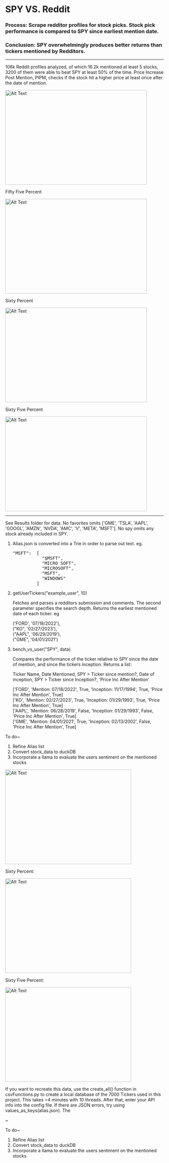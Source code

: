 <h1>SPY VS. Reddit</h1>

<h3>Process: Scrape redditor profiles for stock picks. Stock pick performance is compared to SPY since earliest mention date.</h3>

<h3>Conclusion: SPY overwhelmingly produces better returns than tickers mentioned by Redditors.</h3>

***

106k Reddit profiles analyzed, of which 16.2k mentioned at least 5 stocks, 3200 of them were able to beat SPY at least 50% of the time. Price Increase Post Mention, PIPM, checks if the stock hit a higher price at least once after the date of mention. 

<img src="https://github.com/user-attachments/assets/dc7f7a9f-9c76-4f26-acdb-341ffc763082" alt="Alt Text" width="450" height="300">

Fifty Five Percent

<img src="https://github.com/user-attachments/assets/08a85855-7a3f-4d62-912d-aaaa9650378a" alt="Alt Text" width="450" height="300">

Sixty Percent

<img src="https://github.com/user-attachments/assets/902cbac1-41a6-4e5e-9425-03672760aaba" alt="Alt Text" width="450" height="300">

Sixty Five Percent

<img src="https://github.com/user-attachments/assets/87d5b8b0-636c-43b6-afe6-274d154c030d" alt="Alt Text" width="450" height="300">

***

See Results folder for data. No favorites omits ['GME', 'TSLA', 'AAPL', 'GOOGL', 'AMZN', 'NVDA', 'AMC', 'V', 'META', 'MSFT']. No spy omits any stock already included in SPY.

1. Alias.json is converted into a Trie in order to parse out text. eg.
   
   <pre>"MSFT":  [
              "$MSFT",
              "MICRO SOFT",
              "MICROSOFT",
              "MSFT",
              "WINDOWS"
            ]</pre>
          
4. getUserTickers("example_user", 10)
   
    Fetches and parses a redditors submission and comments. The second parameter specifies the search depth. Returns the earliest mentioned date of each ticker. eg

   ('FORD', '07/18/2022'),\
   ("KO", '02/27/2023'),\
   ("AAPL", '06/29/2019'),\
   ("GME", '04/01/2021')


5. bench_vs_user("SPY", data)

    Compares the performance of the ticker relative to SPY since the date of mention, and since the tickers inception. Returns a list:

    Ticker Name, Date Mentioned, SPY > Ticker since mention?, Date of inception, SPY > Ticker since Inception?, 'Price Inc After Mention'
   
    ['FORD', 'Mention: 07/18/2022', True, 'Inception: 11/17/1994', True, 'Price Inc After Mention', True]\
    ['KO', 'Mention: 02/27/2023', True, 'Inception: 01/29/1993', True, 'Price Inc After Mention', True]\
    ['AAPL', 'Mention: 06/28/2019', False, 'Inception: 01/29/1993', False, 'Price Inc After Mention', True]\
    ['GME', 'Mention: 04/01/2021', True, 'Inception: 02/13/2002', False, 'Price Inc After Mention', True]


To do~ 
1. Refine Alias list
2. Convert stock_data to duckDB
3. Incorporate a llama to evaluate the users sentiment on the mentioned stocks

<img src="https://github.com/user-attachments/assets/0aaf7ee9-18b8-44e5-9f5b-993931b3b28b" alt="Alt Text" width="400" height="300">

Sixty Percent:

<img src="https://github.com/user-attachments/assets/248cf9b0-008e-4e2a-a2e4-33237cdb535e" alt="Alt Text" width="400" height="300">

Sixty Five Percent:

<img src="https://github.com/user-attachments/assets/ddc1f1a6-a298-480f-81ef-6cd45c4ebce3" alt="Alt Text" width="400" height="300">


If you want to recreate this data, use the create_all() function in csvFunctions.py to create a local database of the 7000 Tickers used in this project. This takes ~4 minutes with 10 threads. After that, enter your API info into the config file. If there are JSON errors, try using values_as_keys(alias.json). The 

~

To do~ 
1. Refine Alias list
2. Convert stock_data to duckDB
3. Incorporate a llama to evaluate the users sentiment on the mentioned stocks
